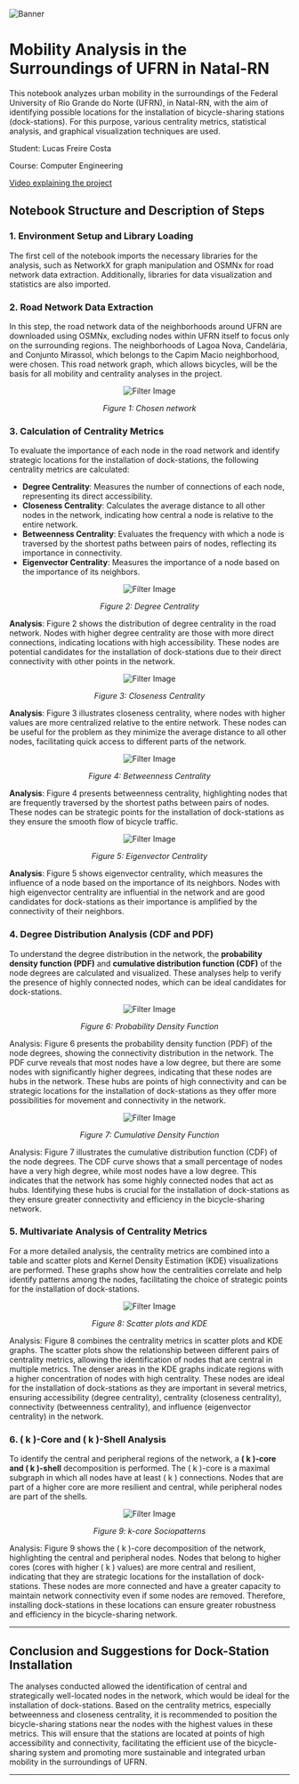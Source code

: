 ![Banner](./imgs/banner.jpeg)

# Mobility Analysis in the Surroundings of UFRN in Natal-RN

This notebook analyzes urban mobility in the surroundings of the Federal University of Rio Grande do Norte (UFRN), in Natal-RN, with the aim of identifying possible locations for the installation of bicycle-sharing stations (dock-stations). For this purpose, various centrality metrics, statistical analysis, and graphical visualization techniques are used.

Student: Lucas Freire Costa

Course: Computer Engineering

[Video explaining the project](https://youtu.be/3DIgTMkJ54A)

## Notebook Structure and Description of Steps

### 1. Environment Setup and Library Loading

The first cell of the notebook imports the necessary libraries for the analysis, such as NetworkX for graph manipulation and OSMNx for road network data extraction. Additionally, libraries for data visualization and statistics are also imported.

### 2. Road Network Data Extraction

In this step, the road network data of the neighborhoods around UFRN are downloaded using OSMNx, excluding nodes within UFRN itself to focus only on the surrounding regions. The neighborhoods of Lagoa Nova, Candelária, and Conjunto Mirassol, which belongs to the Capim Macio neighborhood, were chosen. This road network graph, which allows bicycles, will be the basis for all mobility and centrality analyses in the project.

<div style="text-align: center;">
  <img src="./imgs/surrounding.png" alt="Filter Image" />
  <p><em>Figure 1: Chosen network</em></p>
</div>

### 3. Calculation of Centrality Metrics

To evaluate the importance of each node in the road network and identify strategic locations for the installation of dock-stations, the following centrality metrics are calculated:

- **Degree Centrality**: Measures the number of connections of each node, representing its direct accessibility.
- **Closeness Centrality**: Calculates the average distance to all other nodes in the network, indicating how central a node is relative to the entire network.
- **Betweenness Centrality**: Evaluates the frequency with which a node is traversed by the shortest paths between pairs of nodes, reflecting its importance in connectivity.
- **Eigenvector Centrality**: Measures the importance of a node based on the importance of its neighbors.

<div style="text-align: center;">
  <img src="./imgs/degree_centrality.png" alt="Filter Image" />
  <p><em>Figure 2: Degree Centrality</em></p>
</div>

**Analysis**: Figure 2 shows the distribution of degree centrality in the road network. Nodes with higher degree centrality are those with more direct connections, indicating locations with high accessibility. These nodes are potential candidates for the installation of dock-stations due to their direct connectivity with other points in the network.

<div style="text-align: center;">
  <img src="./imgs/closeness_centrality.png" alt="Filter Image" />
  <p><em>Figure 3: Closeness Centrality</em></p>
</div>

**Analysis**: Figure 3 illustrates closeness centrality, where nodes with higher values are more centralized relative to the entire network. These nodes can be useful for the problem as they minimize the average distance to all other nodes, facilitating quick access to different parts of the network.

<div style="text-align: center;">
  <img src="./imgs/betweenness_centrality.png" alt="Filter Image" />
  <p><em>Figure 4: Betweenness Centrality</em></p>
</div>

**Analysis**: Figure 4 presents betweenness centrality, highlighting nodes that are frequently traversed by the shortest paths between pairs of nodes. These nodes can be strategic points for the installation of dock-stations as they ensure the smooth flow of bicycle traffic.

<div style="text-align: center;">
  <img src="./imgs/eigenvector_centrality.png" alt="Filter Image" />
  <p><em>Figure 5: Eigenvector Centrality</em></p>
</div>

**Analysis**: Figure 5 shows eigenvector centrality, which measures the influence of a node based on the importance of its neighbors. Nodes with high eigenvector centrality are influential in the network and are good candidates for dock-stations as their importance is amplified by the connectivity of their neighbors.

### 4. Degree Distribution Analysis (CDF and PDF)

To understand the degree distribution in the network, the **probability density function (PDF)** and **cumulative distribution function (CDF)** of the node degrees are calculated and visualized. These analyses help to verify the presence of highly connected nodes, which can be ideal candidates for dock-stations.

<div style="text-align: center;">
  <img src="./imgs/probability_density_function.png" alt="Filter Image" />
  <p><em>Figure 6: Probability Density Function</em></p>
</div>

Analysis: Figure 6 presents the probability density function (PDF) of the node degrees, showing the connectivity distribution in the network. The PDF curve reveals that most nodes have a low degree, but there are some nodes with significantly higher degrees, indicating that these nodes are hubs in the network. These hubs are points of high connectivity and can be strategic locations for the installation of dock-stations as they offer more possibilities for movement and connectivity in the network.

<div style="text-align: center;">
  <img src="./imgs/cumulative_density_function.png" alt="Filter Image" />
  <p><em>Figure 7: Cumulative Density Function</em></p>
</div>

Analysis: Figure 7 illustrates the cumulative distribution function (CDF) of the node degrees. The CDF curve shows that a small percentage of nodes have a very high degree, while most nodes have a low degree. This indicates that the network has some highly connected nodes that act as hubs. Identifying these hubs is crucial for the installation of dock-stations as they ensure greater connectivity and efficiency in the bicycle-sharing network.

### 5. Multivariate Analysis of Centrality Metrics

For a more detailed analysis, the centrality metrics are combined into a table and scatter plots and Kernel Density Estimation (KDE) visualizations are performed. These graphs show how the centralities correlate and help identify patterns among the nodes, facilitating the choice of strategic points for the installation of dock-stations.

<div style="text-align: center;">
  <img src="./imgs/all_centrality.png" alt="Filter Image" />
  <p><em>Figure 8: Scatter plots and KDE</em></p>
</div>

Analysis: Figure 8 combines the centrality metrics in scatter plots and KDE graphs. The scatter plots show the relationship between different pairs of centrality metrics, allowing the identification of nodes that are central in multiple metrics. The denser areas in the KDE graphs indicate regions with a higher concentration of nodes with high centrality. These nodes are ideal for the installation of dock-stations as they are important in several metrics, ensuring accessibility (degree centrality), centrality (closeness centrality), connectivity (betweenness centrality), and influence (eigenvector centrality) in the network.

### 6. \( k \)-Core and \( k \)-Shell Analysis

To identify the central and peripheral regions of the network, a **\( k \)-core and \( k \)-shell** decomposition is performed. The \( k \)-core is a maximal subgraph in which all nodes have at least \( k \) connections. Nodes that are part of a higher core are more resilient and central, while peripheral nodes are part of the shells.

<div style="text-align: center;">
  <img src="./imgs/k-core_sociopatterns.png" alt="Filter Image" />
  <p><em>Figure 9: k-core Sociopatterns</em></p>
</div>

Analysis: Figure 9 shows the \( k \)-core decomposition of the network, highlighting the central and peripheral nodes. Nodes that belong to higher cores (cores with higher \( k \) values) are more central and resilient, indicating that they are strategic locations for the installation of dock-stations. These nodes are more connected and have a greater capacity to maintain network connectivity even if some nodes are removed. Therefore, installing dock-stations in these locations can ensure greater robustness and efficiency in the bicycle-sharing network.

---

## Conclusion and Suggestions for Dock-Station Installation

The analyses conducted allowed the identification of central and strategically well-located nodes in the network, which would be ideal for the installation of dock-stations. Based on the centrality metrics, especially betweenness and closeness centrality, it is recommended to position the bicycle-sharing stations near the nodes with the highest values in these metrics. This will ensure that the stations are located at points of high accessibility and connectivity, facilitating the efficient use of the bicycle-sharing system and promoting more sustainable and integrated urban mobility in the surroundings of UFRN.

---